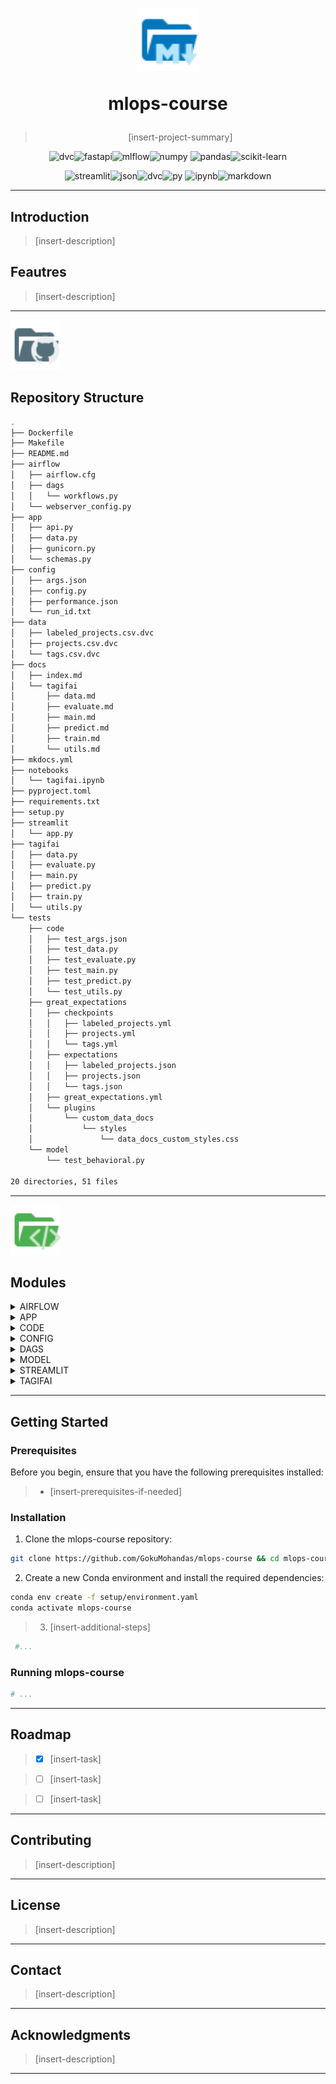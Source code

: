 
<div align="center">
<h1 align="center">

<img src="https://raw.githubusercontent.com/PKief/vscode-material-icon-theme/ec559a9f6bfd399b82bb44393651661b08aaf7ba/icons/folder-markdown-open.svg" width="100">

<div><p>mlops-course</p></h1>


> [insert-project-summary]


![dvc](https://img.shields.io/badge/DVC-13ADC7.svg?style=for-the-badge&logo=DVC&logoColor=white)![fastapi](https://img.shields.io/badge/FastAPI-009688.svg?style=for-the-badge&logo=FastAPI&logoColor=white)![mlflow](https://img.shields.io/badge/MLflow-0194E2.svg?style=for-the-badge&logo=MLflow&logoColor=white)![numpy](https://img.shields.io/badge/NumPy-013243.svg?style=for-the-badge&logo=NumPy&logoColor=white)
![pandas](https://img.shields.io/badge/pandas-150458.svg?style=for-the-badge&logo=pandas&logoColor=white)![scikit-learn](https://img.shields.io/badge/scikitlearn-F7931E.svg?style=for-the-badge&logo=scikit-learn&logoColor=white)

![streamlit](https://img.shields.io/badge/Streamlit-FF4B4B.svg?style=for-the-badge&logo=Streamlit&logoColor=white)![json](https://img.shields.io/badge/JSON-000000.svg?style=for-the-badge&logo=JSON&logoColor=white)![dvc](https://img.shields.io/badge/DVC-13ADC7.svg?style=for-the-badge&logo=DVC&logoColor=white)![py](https://img.shields.io/badge/Python-3776AB.svg?style=for-the-badge&logo=Python&logoColor=white)
![ipynb](https://img.shields.io/badge/Jupyter-F37626.svg?style=for-the-badge&logo=Jupyter&logoColor=white)![markdown](https://img.shields.io/badge/Markdown-000000.svg?style=for-the-badge&logo=Markdown&logoColor=white)

</div>


---

## Introduction

> [insert-description]

## Feautres

> [insert-description]

---

<img src="https://raw.githubusercontent.com/PKief/vscode-material-icon-theme/ec559a9f6bfd399b82bb44393651661b08aaf7ba/icons/folder-github-open.svg" width="80" />

## Repository Structure
```bash
.
├── Dockerfile
├── Makefile
├── README.md
├── airflow
│   ├── airflow.cfg
│   ├── dags
│   │   └── workflows.py
│   └── webserver_config.py
├── app
│   ├── api.py
│   ├── data.py
│   ├── gunicorn.py
│   └── schemas.py
├── config
│   ├── args.json
│   ├── config.py
│   ├── performance.json
│   └── run_id.txt
├── data
│   ├── labeled_projects.csv.dvc
│   ├── projects.csv.dvc
│   └── tags.csv.dvc
├── docs
│   ├── index.md
│   └── tagifai
│       ├── data.md
│       ├── evaluate.md
│       ├── main.md
│       ├── predict.md
│       ├── train.md
│       └── utils.md
├── mkdocs.yml
├── notebooks
│   └── tagifai.ipynb
├── pyproject.toml
├── requirements.txt
├── setup.py
├── streamlit
│   └── app.py
├── tagifai
│   ├── data.py
│   ├── evaluate.py
│   ├── main.py
│   ├── predict.py
│   ├── train.py
│   └── utils.py
└── tests
    ├── code
    │   ├── test_args.json
    │   ├── test_data.py
    │   ├── test_evaluate.py
    │   ├── test_main.py
    │   ├── test_predict.py
    │   └── test_utils.py
    ├── great_expectations
    │   ├── checkpoints
    │   │   ├── labeled_projects.yml
    │   │   ├── projects.yml
    │   │   └── tags.yml
    │   ├── expectations
    │   │   ├── labeled_projects.json
    │   │   ├── projects.json
    │   │   └── tags.json
    │   ├── great_expectations.yml
    │   └── plugins
    │       └── custom_data_docs
    │           └── styles
    │               └── data_docs_custom_styles.css
    └── model
        └── test_behavioral.py

20 directories, 51 files
```
---

<img src="https://raw.githubusercontent.com/PKief/vscode-material-icon-theme/ec559a9f6bfd399b82bb44393651661b08aaf7ba/icons/folder-src-open.svg" width="80" />

## Modules



<details closed><summary>AIRFLOW</summary>

| file                | summary                                                                                                                                                                    |
|:--------------------|:---------------------------------------------------------------------------------------------------------------------------------------------------------------------------|
| webserver_config.py | This code provides the default configuration for the Airflow webserver.It includes settings for authentication type, user registration, recaptcha, mail server, and theme. |

</details>


<details closed><summary>APP</summary>

| file        | summary                                                                                                                                                                                                                                                           |
|:------------|:------------------------------------------------------------------------------------------------------------------------------------------------------------------------------------------------------------------------------------------------------------------|
| api.py      | This code is a FastAPI application that provides endpoints for a machine learning project.It includes endpoints for health checks, performance metrics, arguments used for the run, and predictions.                                                              |
| gunicorn.py | This is a Gunicorn config file that sets up the server socket, worker processes, server mechanics, logging, process naming, and server hooks.                                                                                                                     |
| schemas.py  | This code defines a class called Text which takes a string as an argument and has a minimum length of 1.It also defines a class called PredictPayload which takes a list of Text objects as an argument and has a validator to ensure that the list is not empty. |
| data.py     | This code provides functions to preprocess data, encode labels, and generate balanced data splits.It imports json, re, collections, typing, numpy, pandas, nltk, and sklearn.                                                                                     |

</details>


<details closed><summary>CODE</summary>

| file             | summary                                                                                                                                                                                                                                                               |
|:-----------------|:----------------------------------------------------------------------------------------------------------------------------------------------------------------------------------------------------------------------------------------------------------------------|
| test_utils.py    | This code tests two functions from the tagifai.utils module.The first function, save_and_load_dict, tests the ability to save a dictionary to a file and then load it back.                                                                                           |
| test_predict.py  | This code is testing the custom_predict function from the tagifai module.It is testing the function with three different thresholds (0.5, 0.6, and 0.75) and the expected output for each threshold (0, 1, and 1 respectively).                                       |
| test_evaluate.py | This code tests the tagifai evaluate module.It imports numpy, pandas, pytest, and the slicing module from snorkel.It then creates a dataframe with three entries and tests two slice functions, nlp_cnn and short_text, to make sure they return the correct indices. |
| test_data.py     | This code tests various functions related to data preprocessing and manipulation.It imports the necessary libraries and creates a fixture for a dataframe.                                                                                                            |
| test_main.py     | This code tests the Tagifai main module by running various commands such as elt-data, train-model, optimize, load-artifacts, and predict-tag.                                                                                                                         |

</details>


<details closed><summary>CONFIG</summary>

| file      | summary                                                                                                                                                         |
|:----------|:----------------------------------------------------------------------------------------------------------------------------------------------------------------|
| config.py | This code imports logging, sys, and Path from the pathlib library.It also imports mlflow.It then sets up URLs, directories, stores, and logging configurations. |

</details>


<details closed><summary>DAGS</summary>

| file         | summary                                                                                                                                                                                                                                                                                                       |
|:-------------|:--------------------------------------------------------------------------------------------------------------------------------------------------------------------------------------------------------------------------------------------------------------------------------------------------------------|
| workflows.py | The code provided is a Python script that creates a DAG (Directed Acyclic Graph) for MLOps tasks.It includes a PythonOperator to extract data from a BigQuery data warehouse, a GreatExpectationsOperator to validate the data, a PythonOperator to optimize the data, and a PythonOperator to train a model. |

</details>


<details closed><summary>MODEL</summary>

| file               | summary                                                                                                                                                                                                                                  |
|:-------------------|:-----------------------------------------------------------------------------------------------------------------------------------------------------------------------------------------------------------------------------------------|
| test_behavioral.py | This code provides three tests for the Tagifai machine learning model.The first test checks for INVariance via verb injection, the second test checks for DIRectional expectations, and the third test checks for Minimum Functionality. |

</details>


<details closed><summary>STREAMLIT</summary>

| file   | summary                                                                                                                                                                                                                                     |
|:-------|:--------------------------------------------------------------------------------------------------------------------------------------------------------------------------------------------------------------------------------------------|
| app.py | This code uses the Streamlit library to create a web application that allows users to view data from a labeled projects CSV file, view performance metrics for a tag or slice, and make predictions on text using a machine learning model. |

</details>


<details closed><summary>TAGIFAI</summary>

| file        | summary                                                                                                                                                                                                                                                              |
|:------------|:---------------------------------------------------------------------------------------------------------------------------------------------------------------------------------------------------------------------------------------------------------------------|
| predict.py  | This code provides a function, predict(), that takes in a list of texts and a dictionary of artifacts from a run and returns a list of predictions for the input texts.                                                                                              |
| utils.py    | This code provides two functions to load and save a dictionary from/to a JSON file, and a function to set seeds for reproducibility.                                                                                                                                 |
| train.py    | This code is a function that trains a model on data using the SGDClassifier, TfidfVectorizer, and RandomOverSampler.It also includes an objective function for optimization trials that sets additional attributes and returns the overall performance of the model. |
| evaluate.py | This code provides a function to generate performance metrics for a given set of true labels and predicted labels.It also provides a slicing function to generate metrics for slices of data.                                                                        |
| main.py     | This code provides a command line interface (CLI) for a tag prediction model.It includes commands to extract, load, and transform data, train a model, optimize hyperparameters, and predict tags.                                                                   |
| data.py     | This code provides functions to preprocess data, encode labels, and generate balanced data splits.It imports json, re, collections, typing, numpy, pandas, nltk, and sklearn.                                                                                        |

</details>
<hr />

## Getting Started

### Prerequisites

Before you begin, ensure that you have the following prerequisites installed:


> - [insert-prerequisites-if-needed]


### Installation

1. Clone the mlops-course repository:


```sh
git clone https://github.com/GokuMohandas/mlops-course && cd mlops-course
```

2. Create a new Conda environment and install the required dependencies:

```sh
conda env create -f setup/environment.yaml
conda activate mlops-course
```

> 3. [insert-additional-steps]


```sh
 #... 
```

### Running mlops-course

```sh
# ... 
```

---


## Roadmap


> - [X] [insert-task]

> - [ ] [insert-task]

> - [ ] [insert-task]

---


## Contributing

> [insert-description]

---


## License

> [insert-description]

---


## Contact

> [insert-description]

---


## Acknowledgments

> [insert-description]

---
